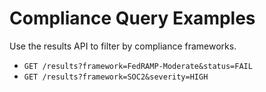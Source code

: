 # Compliance Query Examples

Use the results API to filter by compliance frameworks.

- `GET /results?framework=FedRAMP-Moderate&status=FAIL`
- `GET /results?framework=SOC2&severity=HIGH`
